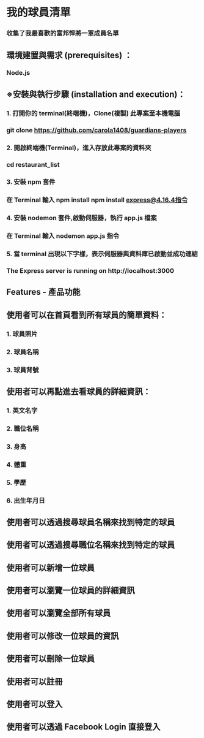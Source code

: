 # 我的球員清單
### 收集了我最喜歡的富邦悍將一軍成員名單
## 環境建置與需求 (prerequisites) ：
### Node.js
## ※安裝與執行步驟 (installation and execution)：
### 1. 打開你的 terminal(終端機)，Clone(複製) 此專案至本機電腦

###  git clone  https://github.com/carola1408/guardians-players
### 2. 開啟終端機(Terminal)，進入存放此專案的資料夾

### cd restaurant_list
### 3. 安裝 npm 套件

### 在 Terminal 輸入 npm install npm install express@4.16.4指令
### 4. 安裝 nodemon 套件,啟動伺服器，執行 app.js 檔案

### 在 Terminal 輸入 nodemon app.js 指令
### 5. 當 terminal 出現以下字樣，表示伺服器與資料庫已啟動並成功連結

### The Express server is running on http://localhost:3000
## Features - 產品功能
## 使用者可以在首頁看到所有球員的簡單資料：

### 1. 球員照片
### 2. 球員名稱
### 3. 球員背號
## 使用者可以再點進去看球員的詳細資訊：
### 1. 英文名字
### 2. 職位名稱
### 3. 身高
### 4. 體重
### 5. 學歷
### 6. 出生年月日
## 使用者可以透過搜尋球員名稱來找到特定的球員
## 使用者可以透過搜尋職位名稱來找到特定的球員
## 使用者可以新增一位球員
## 使用者可以瀏覽一位球員的詳細資訊
## 使用者可以瀏覽全部所有球員
## 使用者可以修改一位球員的資訊
## 使用者可以刪除一位球員
## 使用者可以註冊
## 使用者可以登入
## 使用者可以透過 Facebook Login 直接登入
